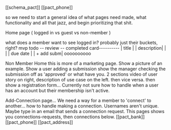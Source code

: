 [[schema_pact]]
[[pact_phone]]


so we need to start a general idea of what pages need made, what functionality and all that jazz, and begin prioritizing that shit.

Home page ( logged in vs guest vs non-member )

what does a member want to see logged in?
probably just their buckets, right? mvp
todo -- review -- completed
card----------
| title             |
| description|
|                    |
| due date     |
| + add subm|
oooooooooo

Non Member Home
this is more of a marketing page. Show a picture of an example. Show a user adding a submission show the manager checking the submission off as 'approved' or what have you.
2 sections video of user story on right, description of use case on the left. then vice versa.
then show a registration form...
Currently not sure how to handle when a user has an account but their membership isn't active.

Add-Connection page...
We need a way for a member to 'connect' to another... how to handle making a connection. Usernames aren't unique. Maybe type in an email that sends a connection request.
This pages shows you connections-requests, then connections below.
[[pact_bank]]
[[pact_phone]]
[[pact_address]]
